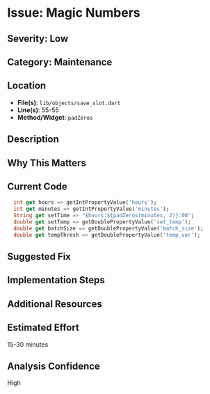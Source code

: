 # Issue: Magic Numbers

## Severity: Low

## Category: Maintenance

## Location
- **File(s)**: `lib/objects/save_slot.dart`
- **Line(s)**: 55-55
- **Method/Widget**: `padZeros`

## Description


## Why This Matters


## Current Code
```dart
  int get hours => getIntPropertyValue('hours');
  int get minutes => getIntPropertyValue('minutes');
  String get setTime => "$hours:${padZeros(minutes, 2)}:00";
  double get setTemp => getDoublePropertyValue('set_temp');
  double get batchSize => getDoublePropertyValue('batch_size');
  double get tempThresh => getDoublePropertyValue('temp_var');
```

## Suggested Fix


## Implementation Steps


## Additional Resources


## Estimated Effort
15-30 minutes

## Analysis Confidence
High
